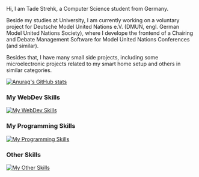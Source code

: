 Hi, I am Tade Strehk, a Computer Science student from Germany.

Beside my studies at University, I am currently working on a voluntary project for Deutsche Model United Nations e.V. (DMUN, engl. German Model United Nations Society), where I develope the frontend of a Chairing and Debate Management Software for Model United Nations Conferences (and similar).

Besides that, I have many small side projects, including some microelectronic projects related to my smart home setup and others in similar categories.

[![Anurag's GitHub stats](https://github-readme-stats.vercel.app/api?username=tadesf)](https://github.com/anuraghazra/github-readme-stats)


### My WebDev Skills

[![My WebDev Skills](https://skillicons.dev/icons?i=react,nextjs,svelte,html,css,tailwind,prisma,nodejs)](https://skillicons.dev)


### My Programming Skills

[![My Programming Skills](https://skillicons.dev/icons?i=js,ts,py,java,git,docker)](https://skillicons.dev)


### Other Skills

[![My Other Skills](https://skillicons.dev/icons?i=ai,ps,ae,au,xd,figma,latex,raspberrypi)](https://skillicons.dev)


<!--
**TadeSF/TadeSF** is a ✨ _special_ ✨ repository because its `README.md` (this file) appears on your GitHub profile.

Here are some ideas to get you started:

- 🔭 I’m currently working on ...
- 🌱 I’m currently learning ...
- 👯 I’m looking to collaborate on ...
- 🤔 I’m looking for help with ...
- 💬 Ask me about ...
- 📫 How to reach me: ...
- 😄 Pronouns: ...
- ⚡ Fun fact: ...
-->
